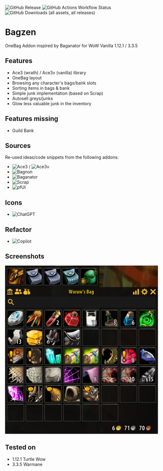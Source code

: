 ![GitHub Release](https://img.shields.io/github/v/release/dh-harald/Bagzen) ![GitHub Actions Workflow Status](https://img.shields.io/github/actions/workflow/status/dh-harald/Bagzen/package.yaml) ![GitHub Downloads (all assets, all releases)](https://img.shields.io/github/downloads/dh-harald/Bagzen/total)
# Bagzen

OneBag Addon inspired by Baganator for WoW Vanilla 1.12.1 / 3.3.5

## Features
- Ace3 (wrath) / Ace3v (vanilla) library
- OneBag layout
- Browsing any character's bags/bank slots
- Sorting items in bags & bank
- Simple junk implementation (based on Scrap)
- Autosell greys/junks
- Glow less valuable junk in the inventory

## Features missing
- Guild Bank

## Sources
Re-used ideas/code snippets from the following addons:
- ![Ace3](https://github.com/WoWUIDev/Ace3) / ![Ace3v](https://github.com/laytya/Ace3v)
- ![Bagnon](https://github.com/McPewPew/Bagnon)
- ![Baganator](https://github.com/Baganator/Baganator)
- ![Scrap](https://github.com/Jaliborc/Scrap)
- ![pfUI](https://github.com/shagu/pfUI)

## Icons
- ![ChatGPT](https://chatgpt.com)

## Refactor
- ![Copilot](https://github.com/features/copilot)

## Screenshots
![Bagzen](/media/bagzen.png)

## Tested on
- 1.12.1 Turtle Wow
- 3.3.5 Warmane
